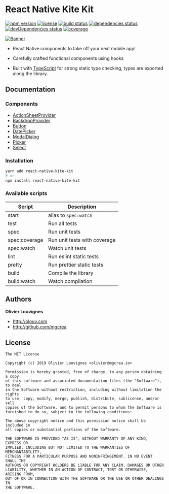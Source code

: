 # React Native Kite Kit

[![npm version](https://img.shields.io/npm/v/react-native-kite-kit.svg)](https://github.com/mgcrea/react-native-kite-kit/releases)
[![license](https://img.shields.io/github/license/mgcrea/react-native-kite-kit.svg?style=flat)](https://tldrlegal.com/license/mit-license)
[![build status](https://travis-ci.com/mgcrea/react-native-kite-kit.svg?branch=master)](https://travis-ci.com/mgcrea/react-native-kite-kit)
[![dependencies status](https://david-dm.org/mgcrea/react-native-kite-kit/status.svg)](https://david-dm.org/mgcrea/react-native-kite-kit)
[![devDependencies status](https://david-dm.org/mgcrea/react-native-kite-kit/dev-status.svg)](https://david-dm.org/mgcrea/react-native-kite-kit?type=dev)
[![coverage](https://codecov.io/gh/mgcrea/react-native-kite-kit/branch/master/graph/badge.svg)](https://codecov.io/gh/mgcrea/react-native-kite-kit)

[![Banner](https://mgcrea.github.io/react-native-kite-kit/images/logo_social.png)](https://github.com/mgcrea/react-native-kite-kit)

- React Native components to take off your next mobile app!

- Carefully crafted functional components using hooks

- Built with [TypeScript](https://www.typescriptlang.org/) for strong static type checking, types are exported along the library.

## Documentation

### Components

- [ActionSheetProvider](./packages/action-sheet-provider)
- [BackdropProvider](./packages/backdrop-provider)
- [Button](./packages/button)
- [DatePicker](./packages/date-picker)
- [ModalDialog](./packages/modal-dialog)
- [Picker](./packages/picker)
- [Select](./packages/select)

### Installation

```bash
yarn add react-native-kite-kit
# or
npm install react-native-kite-kit
```

### Available scripts

| **Script**    | **Description**              |
| ------------- | ---------------------------- |
| start         | alias to `spec:watch`        |
| test          | Run all tests                |
| spec          | Run unit tests               |
| spec:coverage | Run unit tests with coverage |
| spec:watch    | Watch unit tests             |
| lint          | Run eslint static tests      |
| pretty        | Run prettier static tests    |
| build         | Compile the library          |
| build:watch   | Watch compilation            |

## Authors

**Olivier Louvignes**

- http://olouv.com
- http://github.com/mgcrea

## License

```
The MIT License

Copyright (c) 2019 Olivier Louvignes <olivier@mgcrea.io>

Permission is hereby granted, free of charge, to any person obtaining a copy
of this software and associated documentation files (the "Software"), to deal
in the Software without restriction, including without limitation the rights
to use, copy, modify, merge, publish, distribute, sublicense, and/or sell
copies of the Software, and to permit persons to whom the Software is
furnished to do so, subject to the following conditions:

The above copyright notice and this permission notice shall be included in
all copies or substantial portions of the Software.

THE SOFTWARE IS PROVIDED "AS IS", WITHOUT WARRANTY OF ANY KIND, EXPRESS OR
IMPLIED, INCLUDING BUT NOT LIMITED TO THE WARRANTIES OF MERCHANTABILITY,
FITNESS FOR A PARTICULAR PURPOSE AND NONINFRINGEMENT. IN NO EVENT SHALL THE
AUTHORS OR COPYRIGHT HOLDERS BE LIABLE FOR ANY CLAIM, DAMAGES OR OTHER
LIABILITY, WHETHER IN AN ACTION OF CONTRACT, TORT OR OTHERWISE, ARISING FROM,
OUT OF OR IN CONNECTION WITH THE SOFTWARE OR THE USE OR OTHER DEALINGS IN
THE SOFTWARE.
```
